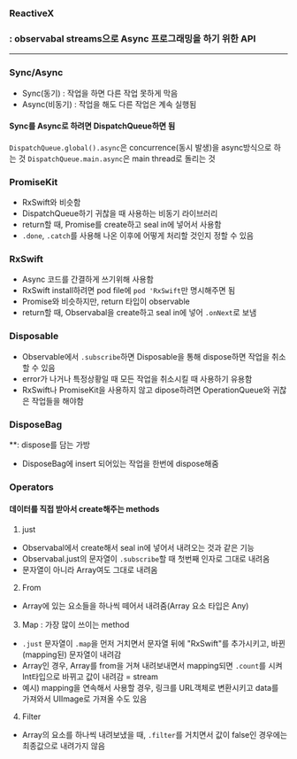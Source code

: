 ### ReactiveX
### : observabal streams으로 Async 프로그래밍을 하기 위한 API

***

### Sync/Async

- Sync(동기) : 작업을 하면 다른 작업 못하게 막음
- Async(비동기) : 작업을 해도 다른 작업은 계속 실행됨

#### Sync를 Async로 하려면 DispatchQueue하면 됨

`DispatchQueue.global().async`은 concurrence(동시 발생)을 async방식으로 하는 것
`DispatchQueue.main.async`은 main thread로 돌리는 것

### PromiseKit

- RxSwift와 비슷함
- DispatchQueue하기 귀찮을 때 사용하는 비동기 라이브러리
- return할 때, Promise를 create하고 seal in에 넣어서 사용함
- `.done`, `.catch`를 사용해 나온 이후에 어떻게 처리할 것인지 정할 수 있음

### RxSwift

- Async 코드를 간결하게 쓰기위해 사용함
- RxSwift install하려면 pod file에 `pod 'RxSwift`만 명시해주면 됨
- Promise와 비슷하지만, return 타입이 observable
- return할 때, Observabal을 create하고 seal in에 넣어 `.onNext`로 보냄

### Disposable

- Observable에서 `.subscribe`하면 Disposable을 통해 dispose하면 작업을 취소할 수 있음
- error가 나거나 특정상황일 때 모든 작업을 취소시킬 때 사용하기 유용함
- RxSwift나 PromiseKit을 사용하지 않고 dipose하려면 OperationQueue와 귀찮은 작업들을 해야함

### DisposeBag
**: dispose를 담는 가방

- DisposeBag에 insert 되어있는 작업을 한번에 dispose해줌

### Operators

#### 데이터를 직접 받아서 create해주는 methods

1. just

- Observabal에서 create해서 seal in에 넣어서 내려오는 것과 같은 기능
- Observabal.just의 문자열이 `.subscribe`할 때 첫번째 인자로 그대로 내려옴
- 문자열이 아니라 Array여도 그대로 내려옴

2. From

- Array에 있는 요소들을 하나씩 떼어서 내려줌(Array 요소 타입은 Any)

3. Map : 가장 많이 쓰이는 method

- `.just` 문자열이 `.map`을 먼저 거치면서 문자열 뒤에 "RxSwift"를 추가시키고, 바뀐(mapping된) 문자열이 내려감
- Array인 경우, Array를 from을 거쳐 내려보내면서 mapping되면 `.count`를 시켜 Int타입으로 바뀌고 값이 내려감 = stream
- 예시) mapping을 연속해서 사용할 경우, 링크를 URL객체로 변환시키고 data를 가져와서 UIImage로 가져올 수도 있음

4. Filter

- Array의 요소를 하나씩 내려보냈을 때, `.filter`를 거치면서 값이 false인 경우에는 최종값으로 내려가지 않음
